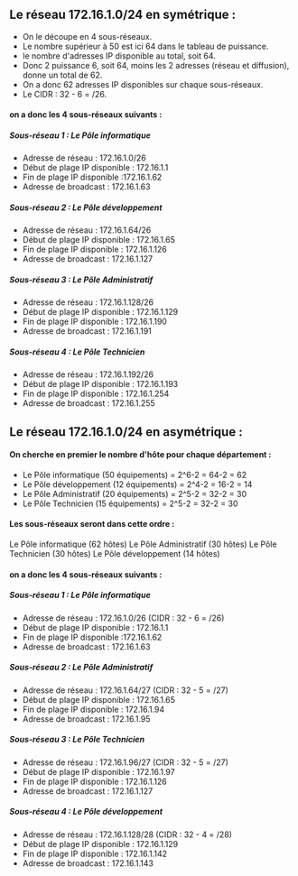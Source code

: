 ## Le réseau 172.16.1.0/24 en symétrique :

- On le découpe en 4 sous-réseaux.
- Le nombre supérieur à 50 est ici 64 dans le tableau de puissance.
- le nombre d'adresses IP disponible au total, soit 64.
- Donc 2 puissance 6, soit 64, moins les 2 adresses (réseau et diffusion), donne un total de 62.
- On a donc 62 adresses IP disponibles sur chaque sous-réseaux.
- Le CIDR : 32 - 6 = /26.

#### on a donc les 4 sous-réseaux suivants :

##### Sous-réseau 1 : Le Pôle informatique 
- Adresse de réseau : 172.16.1.0/26
- Début de plage IP disponible : 172.16.1.1
- Fin de plage IP disponible :172.16.1.62
- Adresse de broadcast : 172.16.1.63

##### Sous-réseau 2 : Le Pôle développement 
- Adresse de réseau : 172.16.1.64/26
- Début de plage IP disponible : 172.16.1.65
- Fin de plage IP disponible : 172.16.1.126
- Adresse de broadcast : 172.16.1.127

##### Sous-réseau 3 : Le Pôle Administratif 
- Adresse de réseau : 172.16.1.128/26
- Début de plage IP disponible : 172.16.1.129
- Fin de plage IP disponible : 172.16.1.190
- Adresse de broadcast : 172.16.1.191

##### Sous-réseau 4 : Le Pôle Technicien 
- Adresse de réseau : 172.16.1.192/26
- Début de plage IP disponible : 172.16.1.193
- Fin de plage IP disponible : 172.16.1.254
- Adresse de broadcast : 172.16.1.255


## Le réseau 172.16.1.0/24 en asymétrique :

#### On cherche en premier le nombre d'hôte pour chaque département :

- Le Pôle informatique (50 équipements) = 2^6-2 = 64-2 = 62
- Le Pôle développement (12 équipements) = 2^4-2 = 16-2 = 14
- Le Pôle Administratif (20 équipements) = 2^5-2 = 32-2 = 30
- Le Pôle Technicien (15 équipements) = 2^5-2 = 32-2 = 30 

#### Les sous-réseaux seront dans cette ordre :

Le Pôle informatique (62 hôtes)
Le Pôle Administratif (30 hôtes)
Le Pôle Technicien (30 hôtes)
Le Pôle développement (14 hôtes)

#### on a donc les 4 sous-réseaux suivants :

##### Sous-réseau 1 : Le Pôle informatique 
- Adresse de réseau : 172.16.1.0/26 (CIDR : 32 - 6 = /26)
- Début de plage IP disponible : 172.16.1.1
- Fin de plage IP disponible :172.16.1.62
- Adresse de broadcast : 172.16.1.63

##### Sous-réseau 2 : Le Pôle Administratif 
- Adresse de réseau : 172.16.1.64/27 (CIDR : 32 - 5 = /27)
- Début de plage IP disponible : 172.16.1.65 
- Fin de plage IP disponible : 172.16.1.94
- Adresse de broadcast : 172.16.1.95

##### Sous-réseau 3 : Le Pôle Technicien 
- Adresse de réseau : 172.16.1.96/27 (CIDR : 32 - 5 = /27)
- Début de plage IP disponible : 172.16.1.97
- Fin de plage IP disponible : 172.16.1.126
- Adresse de broadcast : 172.16.1.127

##### Sous-réseau 4 : Le Pôle développement 
- Adresse de réseau : 172.16.1.128/28 (CIDR : 32 - 4 = /28)
- Début de plage IP disponible : 172.16.1.129
- Fin de plage IP disponible : 172.16.1.142
- Adresse de broadcast : 172.16.1.143
